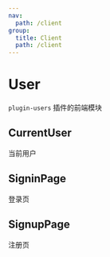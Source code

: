 ```yaml
---
nav:
  path: /client
group:
  title: Client
  path: /client
---
```


# User

`plugin-users` 插件的前端模块

## CurrentUser

当前用户

## SigninPage

登录页

## SignupPage

注册页
